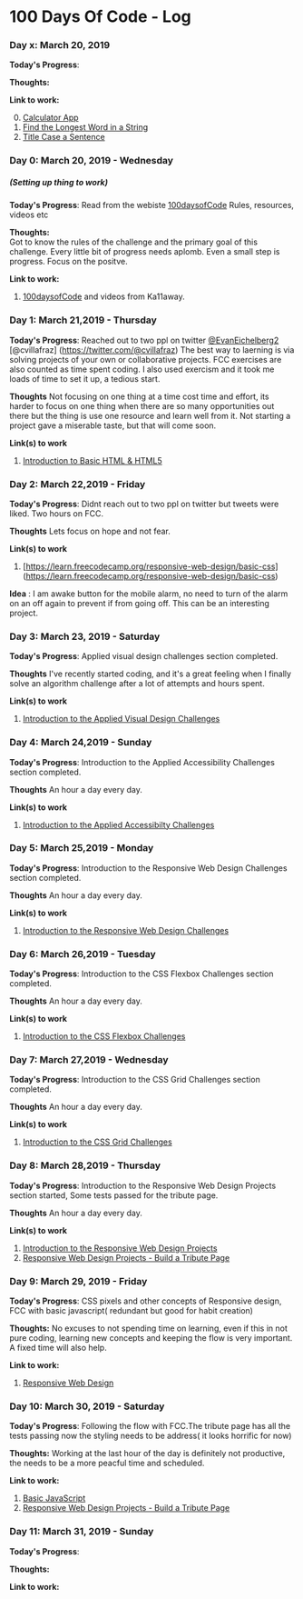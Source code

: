 # 100 Days Of Code - Log


### Day x: March 20, 2019 

**Today's Progress**:  

**Thoughts:**  

**Link to work:**

0. [Calculator App](http://www.example.com)
1. [Find the Longest Word in a String](https://www.freecodecamp.com/challenges/find-the-longest-word-in-a-string)
2. [Title Case a Sentence](https://www.freecodecamp.com/challenges/title-case-a-sentence)
 

### Day 0: March 20, 2019 - Wednesday
##### (Setting up thing to work)

**Today's Progress**: <!--Fixed CSS, worked on canvas functionality for the app.--> 
  Read from the webiste [100daysofCode](https://www.100daysofcode.com/) Rules, resources, videos etc

**Thoughts:**  
  Got to know the rules of the challenge and the primary goal of this challenge. Every little bit of progress needs aplomb. Even a small step is progress. Focus on the positve.

**Link to work:**
1. [100daysofCode](https://www.100daysofcode.com/) and videos from Ka11away.
  

### Day 1: March 21,2019 - Thursday

**Today's Progress**: Reached out to two ppl on twitter  [@EvanEichelberg2](https://twitter.com/@EvanEichelberg2) 
                      [@cvillafraz]    (https://twitter.com/@cvillafraz) 
                      The best way to laerning is via solving projects of your own or collaborative projects.
                      FCC exercises are also counted as time spent coding. 
                      I also used exercism and it took me loads of time to set it up, a tedious start.
                      

**Thoughts** Not focusing on one thing at a time cost time and effort, its harder to focus on one thing when there are so many opportunities out there but the thing is use one resource and learn well from it. Not starting a project gave a miserable taste, but that will come soon.

**Link(s) to work**
1. [Introduction to Basic HTML & HTML5](https://learn.freecodecamp.org/responsive-web-design/basic-html-and-html5)

### Day 2: March 22,2019 - Friday

**Today's Progress**: Didnt reach out to two ppl on twitter but tweets were liked. 
                      Two hours on FCC.
                      

**Thoughts** Lets focus on hope and not fear. 

**Link(s) to work**
1. [https://learn.freecodecamp.org/responsive-web-design/basic-css] (https://learn.freecodecamp.org/responsive-web-design/basic-css)

**Idea** : I am awake button for the mobile alarm, no need to turn of the alarm on an off again to prevent if from going off. This can be an interesting project.

### Day 3: March 23, 2019 - Saturday

**Today's Progress**: Applied visual design challenges section completed.

**Thoughts** I've recently started coding, and it's a great feeling when I finally solve an algorithm challenge after a lot of attempts and hours spent.

**Link(s) to work**
1. [Introduction to the Applied Visual Design Challenges](https://learn.freecodecamp.org/responsive-web-design/applied-visual-design)

### Day 4: March 24,2019 - Sunday

**Today's Progress**: Introduction to the Applied Accessibility Challenges section completed.

**Thoughts** An hour a day every day.

**Link(s) to work**
1. [Introduction to the Applied Accessibilty Challenges](https://learn.freecodecamp.org/responsive-web-design/applied-accessibility)

### Day 5: March 25,2019 - Monday

**Today's Progress**: Introduction to the Responsive Web Design Challenges section completed.

**Thoughts** An hour a day every day.

**Link(s) to work**
1. [Introduction to the Responsive Web Design Challenges](https://learn.freecodecamp.org/responsive-web-design/responsive-web-design-principles)

### Day 6: March 26,2019 - Tuesday

**Today's Progress**: Introduction to the CSS Flexbox Challenges section completed.

**Thoughts** An hour a day every day.

**Link(s) to work**
1. [Introduction to the CSS Flexbox Challenges](https://learn.freecodecamp.org/responsive-web-design/css-flexbox)

### Day 7: March 27,2019 - Wednesday

**Today's Progress**: Introduction to the CSS Grid Challenges section completed.

**Thoughts** An hour a day every day.

**Link(s) to work**
1. [Introduction to the CSS Grid Challenges](https://learn.freecodecamp.org/responsive-web-design/css-grid)

### Day 8: March 28,2019 - Thursday

**Today's Progress**: Introduction to the Responsive Web Design Projects section started, Some tests passed for the tribute page.

**Thoughts** An hour a day every day.

**Link(s) to work**
1. [Introduction to the Responsive Web Design Projects](https://learn.freecodecamp.org/responsive-web-design/responsive-web-design-projects)
2. [Responsive Web Design Projects - Build a Tribute Page](https://learn.freecodecamp.org/responsive-web-design/responsive-web-design-projects/build-a-tribute-page)

### Day 9: March 29, 2019 - Friday

**Today's Progress**:  CSS pixels and other concepts of Responsive design, FCC with basic javascript( redundant but good for habit creation)

**Thoughts:**  No excuses to not spending time on learning, even if this in not pure coding, learning new concepts and keeping the flow is very important. A fixed time will also help.

**Link to work:** 
1. [Responsive Web Design](https://classroom.udacity.com/courses/ud893)

### Day 10: March 30, 2019 - Saturday

**Today's Progress**: Following the flow with FCC.The tribute page has all the tests passing now the styling needs to be address( it looks horrific for now)

**Thoughts:**  Working at the last hour of the day is definitely not productive, the needs to be a more peacful time and scheduled.

**Link to work:** 
1. [Basic JavaScript](https://learn.freecodecamp.org/javascript-algorithms-and-data-structures/basic-javascript)
2. [Responsive Web Design Projects - Build a Tribute Page](https://learn.freecodecamp.org/responsive-web-design/responsive-web-design-projects/build-a-tribute-page)

### Day 11: March 31, 2019 - Sunday 

**Today's Progress**:  

**Thoughts:**  

**Link to work:**
